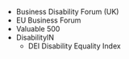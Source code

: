 * Business Disability Forum (UK)
* EU Business Forum
* Valuable 500
* DisabilityIN
  * DEI Disability Equality Index
